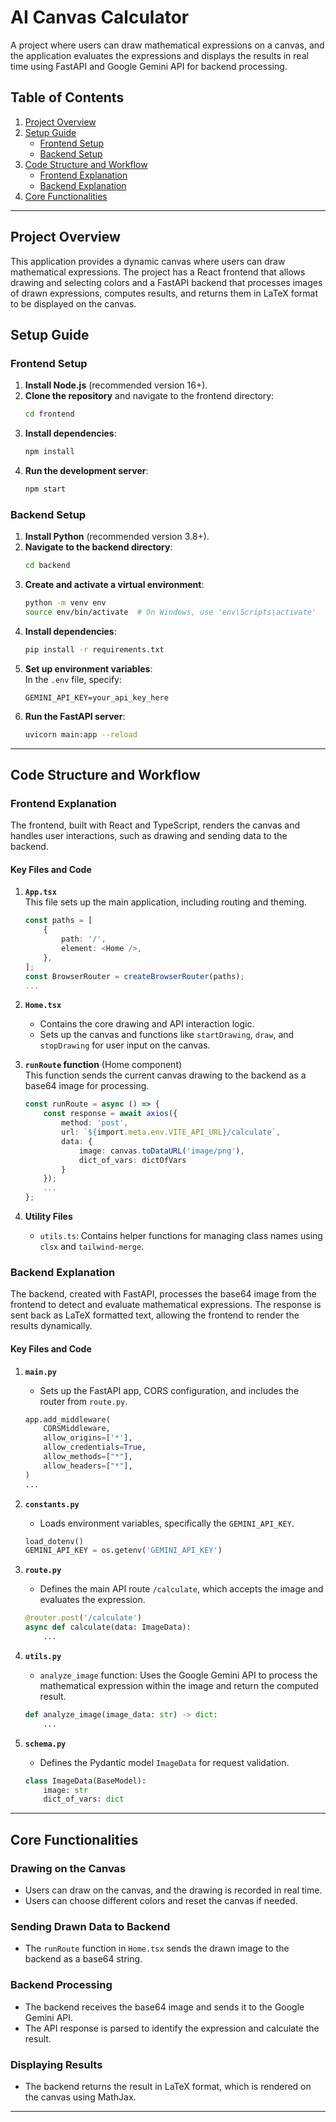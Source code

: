 # AI Canvas Calculator

A project where users can draw mathematical expressions on a canvas, and the application evaluates the expressions and displays the results in real time using FastAPI and Google Gemini API for backend processing.

## Table of Contents
1. [Project Overview](#project-overview)
2. [Setup Guide](#setup-guide)
   - [Frontend Setup](#frontend-setup)
   - [Backend Setup](#backend-setup)
3. [Code Structure and Workflow](#code-structure-and-workflow)
   - [Frontend Explanation](#frontend-explanation)
   - [Backend Explanation](#backend-explanation)
4. [Core Functionalities](#core-functionalities)

---

## Project Overview

This application provides a dynamic canvas where users can draw mathematical expressions. The project has a React frontend that allows drawing and selecting colors and a FastAPI backend that processes images of drawn expressions, computes results, and returns them in LaTeX format to be displayed on the canvas.

## Setup Guide

### Frontend Setup
1. **Install Node.js** (recommended version 16+).
2. **Clone the repository** and navigate to the frontend directory:
   ```bash
   cd frontend
   ```
3. **Install dependencies**:
   ```bash
   npm install
   ```
4. **Run the development server**:
   ```bash
   npm start
   ```

### Backend Setup
1. **Install Python** (recommended version 3.8+).
2. **Navigate to the backend directory**:
   ```bash
   cd backend
   ```
3. **Create and activate a virtual environment**:
   ```bash
   python -m venv env
   source env/bin/activate  # On Windows, use 'env\Scripts\activate'
   ```
4. **Install dependencies**:
   ```bash
   pip install -r requirements.txt
   ```
5. **Set up environment variables**:  
   In the `.env` file, specify:
   ```env
   GEMINI_API_KEY=your_api_key_here
   ```
6. **Run the FastAPI server**:
   ```bash
   uvicorn main:app --reload
   ```

---

## Code Structure and Workflow

### Frontend Explanation

The frontend, built with React and TypeScript, renders the canvas and handles user interactions, such as drawing and sending data to the backend.

#### Key Files and Code

1. **`App.tsx`**  
   This file sets up the main application, including routing and theming.
   ```typescript
   const paths = [
       {
           path: '/',
           element: <Home />,
       },
   ];
   const BrowserRouter = createBrowserRouter(paths);
   ...
   ```

2. **`Home.tsx`**
   - Contains the core drawing and API interaction logic.
   - Sets up the canvas and functions like `startDrawing`, `draw`, and `stopDrawing` for user input on the canvas.

3. **`runRoute` function** (Home component)  
   This function sends the current canvas drawing to the backend as a base64 image for processing.
   ```typescript
   const runRoute = async () => {
       const response = await axios({
           method: 'post',
           url: `${import.meta.env.VITE_API_URL}/calculate`,
           data: {
               image: canvas.toDataURL('image/png'),
               dict_of_vars: dictOfVars
           }
       });
       ...
   };
   ```

4. **Utility Files**
   - `utils.ts`: Contains helper functions for managing class names using `clsx` and `tailwind-merge`.

### Backend Explanation

The backend, created with FastAPI, processes the base64 image from the frontend to detect and evaluate mathematical expressions. The response is sent back as LaTeX formatted text, allowing the frontend to render the results dynamically.

#### Key Files and Code

1. **`main.py`**
   - Sets up the FastAPI app, CORS configuration, and includes the router from `route.py`.
   ```python
   app.add_middleware(
       CORSMiddleware,
       allow_origins=['*'],
       allow_credentials=True,
       allow_methods=["*"],
       allow_headers=["*"],
   )
   ...
   ```

2. **`constants.py`**
   - Loads environment variables, specifically the `GEMINI_API_KEY`.
   ```python
   load_dotenv()
   GEMINI_API_KEY = os.getenv('GEMINI_API_KEY')
   ```

3. **`route.py`**
   - Defines the main API route `/calculate`, which accepts the image and evaluates the expression.
   ```python
   @router.post('/calculate')
   async def calculate(data: ImageData):
       ...
   ```

4. **`utils.py`**
   - `analyze_image` function: Uses the Google Gemini API to process the mathematical expression within the image and return the computed result.
   ```python
   def analyze_image(image_data: str) -> dict:
       ...
   ```

5. **`schema.py`**
   - Defines the Pydantic model `ImageData` for request validation.
   ```python
   class ImageData(BaseModel):
       image: str
       dict_of_vars: dict
   ```

---

## Core Functionalities

### Drawing on the Canvas
- Users can draw on the canvas, and the drawing is recorded in real time.
- Users can choose different colors and reset the canvas if needed.

### Sending Drawn Data to Backend
- The `runRoute` function in `Home.tsx` sends the drawn image to the backend as a base64 string.

### Backend Processing
- The backend receives the base64 image and sends it to the Google Gemini API.
- The API response is parsed to identify the expression and calculate the result.

### Displaying Results
- The backend returns the result in LaTeX format, which is rendered on the canvas using MathJax.

---
